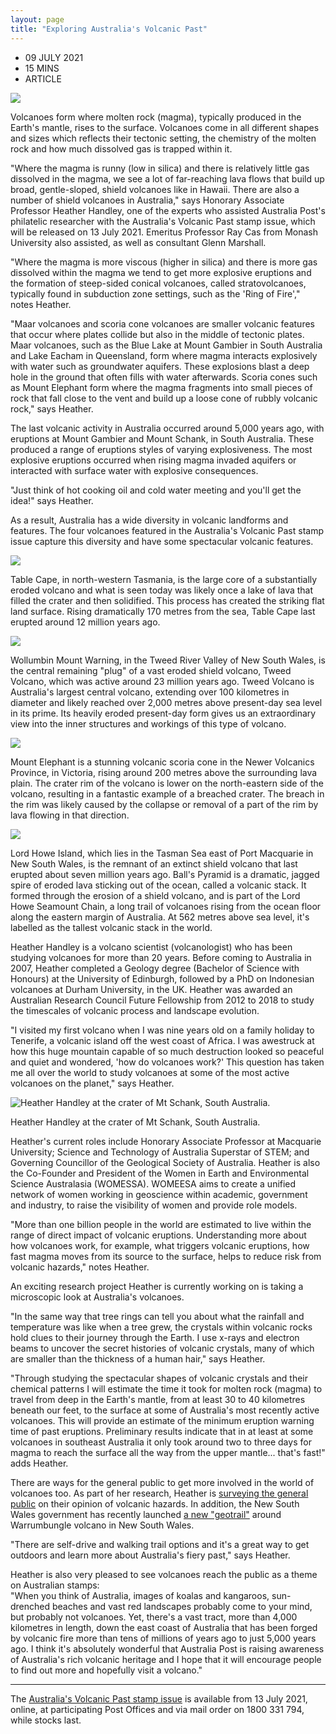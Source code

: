 ```yaml
---
layout: page
title: "Exploring Australia's Volcanic Past"
---
```




-   09 JULY 2021
-   15 MINS
-   ARTICLE

![](https://australiapostcollectables.com.au/content/dam/auspost_corp_microsites/collectables/articles-2021/exploring-australias-volcanic-past/exploring-australias-volcanic-past.png.auspostimage.970*0.medium.png)

Volcanoes form where molten rock (magma), typically produced in the Earth's mantle, rises to the surface. Volcanoes come in all different shapes and sizes which reflects their tectonic setting, the chemistry of the molten rock and how much dissolved gas is trapped within it.

"Where the magma is runny (low in silica) and there is relatively little gas dissolved in the magma, we see a lot of far-reaching lava flows that build up broad, gentle-sloped, shield volcanoes like in Hawaii. There are also a number of shield volcanoes in Australia," says Honorary Associate Professor Heather Handley, one of the experts who assisted Australia Post's philatelic researcher with the Australia's Volcanic Past stamp issue, which will be released on 13 July 2021. Emeritus Professor Ray Cas from Monash University also assisted, as well as consultant Glenn Marshall.

"Where the magma is more viscous (higher in silica) and there is more gas dissolved within the magma we tend to get more explosive eruptions and the formation of steep-sided conical volcanoes, called stratovolcanoes, typically found in subduction zone settings, such as the 'Ring of Fire'," notes Heather.

"Maar volcanoes and scoria cone volcanoes are smaller volcanic features that occur where plates collide but also in the middle of tectonic plates. Maar volcanoes, such as the Blue Lake at Mount Gambier in South Australia and Lake Eacham in Queensland, form where magma interacts explosively with water such as groundwater aquifers. These explosions blast a deep hole in the ground that often fills with water afterwards. Scoria cones such as Mount Elephant form where the magma fragments into small pieces of rock that fall close to the vent and build up a loose cone of rubbly volcanic rock," says Heather.

The last volcanic activity in Australia occurred around 5,000 years ago, with eruptions at Mount Gambier and Mount Schank, in South Australia. These produced a range of eruptions styles of varying explosiveness. The most explosive eruptions occurred when rising magma invaded aquifers or interacted with surface water with explosive consequences.

"Just think of hot cooking oil and cold water meeting and you'll get the idea!" says Heather.

As a result, Australia has a wide diversity in volcanic landforms and features. The four volcanoes featured in the Australia's Volcanic Past stamp issue capture this diversity and have some spectacular volcanic features.

![](https://australiapostcollectables.com.au/content/dam/auspost_corp_microsites/collectables/stamp-issues-2021/australias-volcanic-past/gallery/media-australias-volcanic-past-table-cape.png.auspostimage.970*0.medium.png)

Table Cape, in north-western Tasmania, is the large core of a substantially eroded volcano and what is seen today was likely once a lake of lava that filled the crater and then solidified. This process has created the striking flat land surface. Rising dramatically 170 metres from the sea, Table Cape last erupted around 12 million years ago.

![](https://australiapostcollectables.com.au/content/dam/auspost_corp_microsites/collectables/stamp-issues-2021/australias-volcanic-past/gallery/media-australias-volcanic-past-wollumbin-mount-warning.png.auspostimage.970*0.medium.png)

Wollumbin Mount Warning, in the Tweed River Valley of New South Wales, is the central remaining "plug" of a vast eroded shield volcano, Tweed Volcano, which was active around 23 million years ago. Tweed Volcano is Australia's largest central volcano, extending over 100 kilometres in diameter and likely reached over 2,000 metres above present-day sea level in its prime. Its heavily eroded present-day form gives us an extraordinary view into the inner structures and workings of this type of volcano.

![](https://australiapostcollectables.com.au/content/dam/auspost_corp_microsites/collectables/stamp-issues-2021/australias-volcanic-past/gallery/media-australias-volcanic-past-mount-elephant.png.auspostimage.970*0.medium.png)

Mount Elephant is a stunning volcanic scoria cone in the Newer Volcanics Province, in Victoria, rising around 200 metres above the surrounding lava plain. The crater rim of the volcano is lower on the north-eastern side of the volcano, resulting in a fantastic example of a breached crater. The breach in the rim was likely caused by the collapse or removal of a part of the rim by lava flowing in that direction.

![](https://australiapostcollectables.com.au/content/dam/auspost_corp_microsites/collectables/stamp-issues-2021/australias-volcanic-past/gallery/media-australias-volcanic-past-lord-howe-island.png.auspostimage.970*0.medium.png)

Lord Howe Island, which lies in the Tasman Sea east of Port Macquarie in New South Wales, is the remnant of an extinct shield volcano that last erupted about seven million years ago. Ball's Pyramid is a dramatic, jagged spire of eroded lava sticking out of the ocean, called a volcanic stack. It formed through the erosion of a shield volcano, and is part of the Lord Howe Seamount Chain, a long trail of volcanoes rising from the ocean floor along the eastern margin of Australia. At 562 metres above sea level, it's labelled as the tallest volcanic stack in the world.

Heather Handley is a volcano scientist (volcanologist) who has been studying volcanoes for more than 20 years. Before coming to Australia in 2007, Heather completed a Geology degree (Bachelor of Science with Honours) at the University of Edinburgh, followed by a PhD on Indonesian volcanoes at Durham University, in the UK. Heather was awarded an Australian Research Council Future Fellowship from 2012 to 2018 to study the timescales of volcanic process and landscape evolution.

"I visited my first volcano when I was nine years old on a family holiday to Tenerife, a volcanic island off the west coast of Africa. I was awestruck at how this huge mountain capable of so much destruction looked so peaceful and quiet and wondered, 'how do volcanoes work?' This question has taken me all over the world to study volcanoes at some of the most active volcanoes on the planet," says Heather.

![Heather Handley at the crater of Mt Schank, South Australia.](https://australiapostcollectables.com.au/content/dam/auspost_corp_microsites/collectables/articles-2021/exploring-australias-volcanic-past/heather-handley.png.auspostimage.970*0.medium.png)

Heather Handley at the crater of Mt Schank, South Australia.

Heather's current roles include Honorary Associate Professor at Macquarie University; Science and Technology of Australia Superstar of STEM; and Governing Councillor of the Geological Society of Australia. Heather is also the Co-Founder and President of the Women in Earth and Environmental Science Australasia (WOMESSA). WOMEESA aims to create a unified network of women working in geoscience within academic, government and industry, to raise the visibility of women and provide role models.

"More than one billion people in the world are estimated to live within the range of direct impact of volcanic eruptions. Understanding more about how volcanoes work, for example, what triggers volcanic eruptions, how fast magma moves from its source to the surface, helps to reduce risk from volcanic hazards," notes Heather.

An exciting research project Heather is currently working on is taking a microscopic look at Australia's volcanoes.

"In the same way that tree rings can tell you about what the rainfall and temperature was like when a tree grew, the crystals within volcanic rocks hold clues to their journey through the Earth. I use x-rays and electron beams to uncover the secret histories of volcanic crystals, many of which are smaller than the thickness of a human hair," says Heather.

"Through studying the spectacular shapes of volcanic crystals and their chemical patterns I will estimate the time it took for molten rock (magma) to travel from deep in the Earth's mantle, from at least 30 to 40 kilometres beneath our feet, to the surface at some of Australia's most recently active volcanoes. This will provide an estimate of the minimum eruption warning time of past eruptions. Preliminary results indicate that in at least at some volcanoes in southeast Australia it only took around two to three days for magma to reach the surface all the way from the upper mantle... that's fast!" adds Heather.

There are ways for the general public to get more involved in the world of volcanoes too. As part of her research, Heather is [surveying the general public](https://www.heatherhandley.com/research) on their opinion of volcanic hazards. In addition, the New South Wales government has recently launched [a new "geotrail"](https://resourcesandgeoscience.nsw.gov.au/miners-and-explorers/geoscience-information/geotrails/warrumbungle-geotrails) around Warrumbungle volcano in New South Wales.

"There are self-drive and walking trail options and it's a great way to get outdoors and learn more about Australia's fiery past," says Heather.

Heather is also very pleased to see volcanoes reach the public as a theme on Australian stamps:\
"When you think of Australia, images of koalas and kangaroos, sun-drenched beaches and vast red landscapes probably come to your mind, but probably not volcanoes. Yet, there's a vast tract, more than 4,000 kilometres in length, down the east coast of Australia that has been forged by volcanic fire more than tens of millions of years ago to just 5,000 years ago. I think it's absolutely wonderful that Australia Post is raising awareness of Australia's rich volcanic heritage and I hope that it will encourage people to find out more and hopefully visit a volcano."

* * * * *

The [Australia's Volcanic Past stamp issue](https://australiapostcollectables.com.au/stamp-issues/australias-volcanic-past) is available from 13 July 2021, online, at participating Post Offices and via mail order on 1800 331 794, while stocks last.
